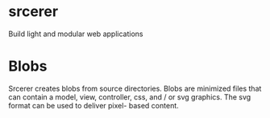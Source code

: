 # srcerer
Build light and modular web applications

# Blobs
Srcerer creates blobs from source directories. Blobs are minimized files that can contain a model, view, controller, css, and / or svg graphics. The svg format can be used to deliver pixel- based content. 
